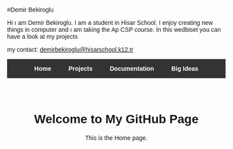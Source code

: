 
#Demir Bekiroglu

Hi ı am Demir Bekiroglu. I am a student in Hisar School. I enjoy creating new things in computer and ı am taking the Ap CSP course. İn this wedbiset you can have a look at my projects

my contact: demirbekiroglu@hisarschool.k12.tr


<!DOCTYPE html>
<html lang="en">
<head>
  <meta charset="UTF-8">
  <title>My GitHub Page</title>
  <style>
    body { margin: 0; font-family: Arial, sans-serif; }
    nav { background-color: #333; display: flex; justify-content: center; }
    nav a { color: white; padding: 14px 20px; text-decoration: none; font-weight: bold; cursor: pointer; }
    nav a:hover { background-color: #1a73e8; }
    .container { padding: 40px; text-align: center; }
    iframe { margin-top: 20px; max-width: 100%; height: 400px; border: none; }
  </style>
</head>
<body>

  <!-- Menü -->
  <nav>
    <a onclick="showPage('home')">Home</a>
    <a onclick="showPage('projects')">Projects</a>
    <a onclick="showPage('documentation')">Documentation</a>
    <a onclick="showPage('bigideas')">Big Ideas</a>
  </nav>

  <!-- İçerik alanı -->
  <div class="container" id="content">
    <h1>Welcome to My GitHub Page</h1>
    <p>This is the Home page.</p>
  </div>

  <script>
    const content = document.getElementById('content');

    function showPage(page) {
      if(page === 'home') {
        content.innerHTML = '<h1>Welcome to My GitHub Page</h1><p>This is the Home page.</p>';
      }
     else if(page === 'projects') {
  content.innerHTML = `<h1>My Projects</h1>
  <ul>
    <li><a href="https://scratch.mit.edu/projects/1212311251" target="_blank">Tic Tac Toe (Scratch)</a></li>
  </ul>
  <h2>Swift Projects</h2>
  <div style="display: flex; justify-content: center; gap: 20px; flex-wrap: wrap;">
    <div>
      <p><b>Swift Calculator</b></p>
      <iframe src="https://www.veed.io/view/6b4cdf7e-c6a5-47b4-b9aa-a65b77e18b02?source=Homepage&panel=share" width="400" height="250" allowfullscreen></iframe>
    </div>
    <div>
      <p><b>Swift Clock</b></p>
      <iframe src="https://www.veed.io/view/04e02321-e5f0-4c25-98a9-e972da555a02?source=Homepage&panel=share" width="400" height="250" allowfullscreen></iframe>
    </div>
  </div>`;
}

        <h2>Swift Projects</h2>
        <p><b>Swift Calculator</b></p>
        <iframe src="https://www.veed.io/view/6b4cdf7e-c6a5-47b4-b9aa-a65b77e18b02?source=Homepage&panel=share" allowfullscreen></iframe>
        <p><b>Swift Clock</b></p>
        <iframe src="https://www.veed.io/view/04e02321-e5f0-4c25-98a9-e972da555a02?source=Homepage&panel=share" allowfullscreen></iframe>`;
      }
      else if(page === 'documentation') {
        content.innerHTML = `<h1>Documentation</h1>
        <p>While making the Tic Tac Toe game on Scratch I had some problems that I faced. This game consists of 9 squares X and O. The first person that can make 3 lines wins. While I was coding, I used YouTube for help.</p>
        <iframe src="https://www.veed.io/view/c98e36c4-bfce-414b-b2c0-e11ee2e02490?panel=share" allowfullscreen></iframe>`;
      }
      else if(page === 'bigideas') {
        content.innerHTML = `<h1>Big Ideas</h1>
        <h2>Collaborating</h2>
        <p>We worked together as a team, shared the work fairly, and supported each other so no one got stuck on a problem.</p>
        <h2>Program Design & Development</h2>
        <p>I made a simple plan with clear steps and tested small parts of the code using print checks to improve the program.</p>
        <h2>Program Function & Purpose</h2>
        <p>I set a clear goal, thought about the users, organized inputs and outputs, divided the program into smaller parts, and explained everything in a way that others can understand.</p>
        <h2>Finding & Fixing Mistakes</h2>
        <p>I ran small tests, checked different situations, and added basic error controls to keep the program working correctly.</p>`;
      }
    }
  </script>

</body>
</html>


 
   




  
 



 
